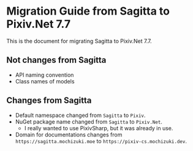 # Migration Guide from Sagitta to Pixiv.Net 7.7

This is the document for migrating Sagitta to Pixiv.Net 7.7.


## Not changes from Sagitta

* API naming convention
* Class names of models


## Changes from Sagitta

* Default namespace changed from `Sagitta` to `Pixiv`.
* NuGet package name changed from `Sagitta` to `Pixiv.Net`.
  * I really wanted to use PixivSharp, but it was already in use.
* Domain for documentations changes from `https://sagitta.mochizuki.moe` to `https://pixiv-cs.mochizuki.dev`.